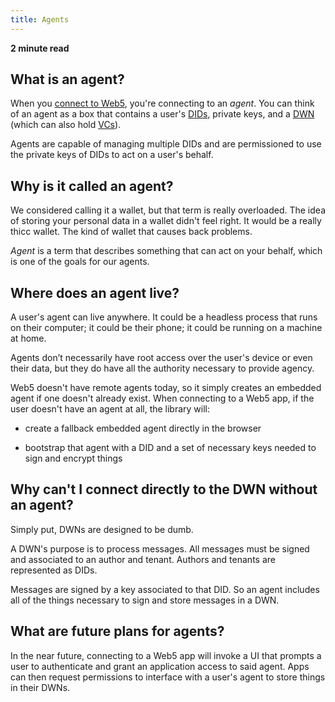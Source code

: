 ```yaml
---
title: Agents
---
```


**2 minute read**

## What is an agent?

When you [connect to Web5](/api/web5-js#connectoptions), you're connecting to an _agent_. You can think of an agent as a box that contains a user's [DIDs](/docs/web5/learn/decentralized-identifiers/), private keys, and a [DWN](/docs/web5/learn/decentralized-web-nodes/) (which can also hold [VCs](/blog/what-is-web5#verifiable-credentials)).

Agents are capable of managing multiple DIDs and are permissioned to use the private keys of DIDs to act on a user's behalf. 

## Why is it called an agent?

We considered calling it a wallet, but that term is really overloaded. The idea of storing your personal data in a wallet didn't feel right. It would be a really thicc wallet. The kind of wallet that causes back problems.

_Agent_ is a term that describes something that can act on your behalf, which is one of the goals for our agents. 


## Where does an agent live?

A user's agent can live anywhere. It could be a headless process that runs on their computer; it could be their phone; it could be running on a machine at home. 

Agents don’t necessarily have root access over the user's device or even their data, but they do have all the authority necessary to provide agency.

Web5 doesn't have remote agents today, so it simply creates an embedded agent if one doesn't already exist. When connecting to a Web5 app, if the user doesn't have an agent at all, the library will:

* create a fallback embedded agent directly in the browser

* bootstrap that agent with a DID and a set of necessary keys needed to sign and encrypt things



## Why can't I connect directly to the DWN without an agent?

Simply put, DWNs are designed to be dumb. 

A DWN's purpose is to process messages. All messages must be signed and associated to an author and tenant. Authors and tenants are represented as DIDs. 

Messages are signed by a key associated to that DID. So an agent includes all of the things necessary to sign and store messages in a DWN.

## What are future plans for agents?

In the near future, connecting to a Web5 app will invoke a UI that prompts a user to authenticate and grant an application access to said agent. Apps  can then request permissions to interface with a user's agent to store things in their DWNs.